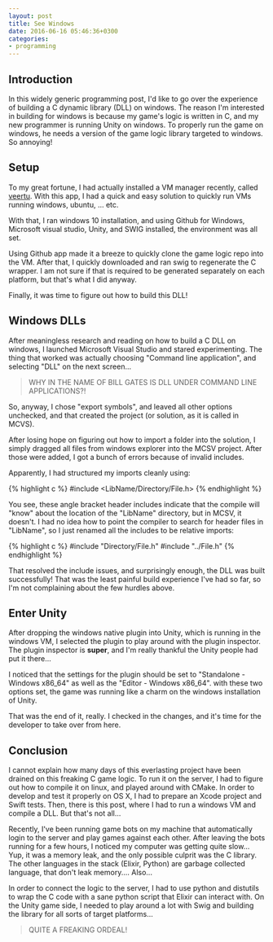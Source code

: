 ```yaml
---
layout: post
title: See Windows
date: 2016-06-16 05:46:36+0300
categories: 
- programming
---
```


## Introduction

In this widely generic programming post, I'd like to go over the experience of building a C dynamic library (DLL) on windows. The reason I'm interested in building for windows is because my game's logic is written in C, and my new programmer is running Unity on windows. To properly run the game on windows, he needs a version of the game logic library targeted to windows. So annoying!

## Setup

To my great fortune, I had actually installed a VM manager recently, called [veertu][veertu-link]. With this app, I had a quick and easy solution to quickly run VMs running windows, ubuntu, ... etc.

With that, I ran windows 10 installation, and using Github for Windows, Microsoft visual studio, Unity, and SWIG installed, the environment was all set.

Using Github app made it a breeze to quickly clone the game logic repo into the VM. After that, I quickly downloaded and ran swig to regenerate the C wrapper. I am not sure if that is required to be generated separately on each platform, but that's what I did anyway.

Finally, it was time to figure out how to build this DLL!

## Windows DLLs

After meaningless research and reading on how to build a C DLL on windows, I launched Microsoft Visual Studio and stared experimenting. The thing that worked was actually choosing "Command line application", and selecting "DLL" on the next screen...

> WHY IN THE NAME OF BILL GATES IS DLL UNDER COMMAND LINE APPLICATIONS?!

So, anyway, I chose "export symbols", and leaved all other options unchecked, and that created the project (or solution, as it is called in MCVS).

After losing hope on figuring out how to import a folder into the solution, I simply dragged all files from windows explorer into the MCSV project. After those were added, I got a bunch of errors because of invalid includes.

Apparently, I had structured my imports cleanly using:

{% highlight c %}
#include <LibName/Directory/File.h>
{% endhighlight %}

You see, these angle bracket header includes indicate that the compile will "know" about the location of the "LibName" directory, but in MCSV, it doesn't. I had no idea how to point the compiler to search for header files in "LibName", so I just renamed all the includes to be relative imports:

{% highlight c %}
#include "Directory/File.h"
#include "../File.h"
{% endhighlight %}

That resolved the include issues, and surprisingly enough, the DLL was built successfully! That was the least painful build experience I've had so far, so I'm not complaining about the few hurdles above.

## Enter Unity

After dropping the windows native plugin into Unity, which is running in the windows VM, I selected the plugin to play around with the plugin inspector. The plugin inspector is __super__, and I'm really thankful the Unity people had put it there...

I noticed that the settings for the plugin should be set to "Standalone - Windows x86_64" as well as the "Editor - Windows x86_64". with these two options set, the game was running like a charm on the windows installation of Unity.

That was the end of it, really. I checked in the changes, and it's time for the developer to take over from here.

## Conclusion

I cannot explain how many days of this everlasting project have been drained on this freaking C game logic. To run it on the server, I had to figure out how to compile it on linux, and played around with CMake. In order to develop and test it properly on OS X, I had to prepare an Xcode project and Swift tests. Then, there is this post, where I had to run a windows VM and compile a DLL. But that's not all...

Recently, I've been running game bots on my machine that automatically login to the server and play games against each other. After leaving the bots running for a few hours, I noticed my computer was getting quite slow... Yup, it was a memory leak, and the only possible culprit was the C library. The other languages in the stack (Elixir, Python) are garbage collected language, that don't leak memory.... Also...

In order to connect the logic to the server, I had to use python and distutils to wrap the C code with a sane python script that Elixir can interact with. On the Unity game side, I needed to play around a lot with Swig and building the library for all sorts of target platforms...

> QUITE A FREAKING ORDEAL!

[veertu-link]: https://veertu.com/
